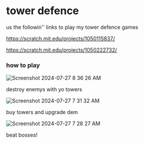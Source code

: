 # tower defence

us the followin''
links to play my tower defence games

https://scratch.mit.edu/projects/1050115837/          

https://scratch.mit.edu/projects/1050222732/

### how to play

![Screenshot 2024-07-27 8 36 26 AM](https://github.com/user-attachments/assets/c03b5ba6-be58-4893-a079-9c761a83a4ec)


destroy enemys
with yo towers

![Screenshot 2024-07-27 7 31 32 AM](https://github.com/user-attachments/assets/184fb8b8-4bff-47b3-8010-25fcfec7da96)

buy towers and upgrade dem



![Screenshot 2024-07-27 7 28 27 AM](https://github.com/user-attachments/assets/89705b7d-b23f-4616-8b74-9bbaa57c5c2a)


beat bosses!

